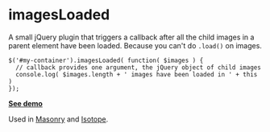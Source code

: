 imagesLoaded
============

A small jQuery plugin that triggers a callback after all the child images in a parent element have been loaded.  Because you can't do `.load()` on images.

    $('#my-container').imagesLoaded( function( $images ) {
      // callback provides one argument, the jQuery object of child images
      console.log( $images.length + ' images have been loaded in ' + this )
    });

[**See demo**](http://desandro.github.com/imagesloaded/)

Used in [Masonry](http://desandro.masonry.com/) and [Isotope](http://isotope.metafizzy.co/).